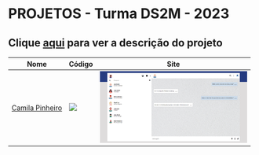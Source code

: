 # PROJETOS - Turma DS2M - 2023

## Clique [aqui](https://github.com/fernandoleonid/one-page-2022) para ver a descrição do projeto

| Nome          | Código                        | Site                              |
| --------------| ------------------------------|-----------------------------------|
| [Camila Pinheiro](https://github.com/camilapinh3iro)   | [![](https://skillicons.dev/icons?i=js)](./camila_alves_pinheiro/) | [<img src="./camila_alves_pinheiro/img/screenshot_desktop.png" width="300">](https://camilapinh3iro.github.io/whatsApp-senai-1-2023/ds2m/camila_alves_pinheiro/)|